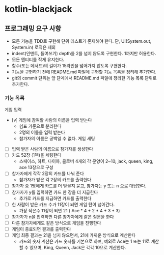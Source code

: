 # kotlin-blackjack

## 프로그래밍 요구 사항
- 모든 기능을 TDD로 구현해 단위 테스트가 존재해야 한다. 단, UI(System.out, System.in) 로직은 제외
- indent(인덴트, 들여쓰기) depth를 2를 넘지 않도록 구현한다. 1까지만 허용한다.
- 모든 엔티티를 작게 유지한다.
- 함수(또는 메서드)의 길이가 15라인을 넘어가지 않도록 구현한다.
- 기능을 구현하기 전에 README.md 파일에 구현할 기능 목록을 정리해 추가한다.
- git의 commit 단위는 앞 단계에서 README.md 파일에 정리한 기능 목록 단위로 추가한다.

### 기능 목록 
게임 입력 
- [v] 게임에 참여할 사람의 이름을 입력 받는다 
  - 쉼표 기준으로 분리한다 
  - 2명의 이름을 입력 받는다
  - 참가자의 이름은 공백일 수 없다.
게임 세팅
- [ ] 입력 받은 사람의 이름으로 참가자를 생성한다 
- [ ] 카드 52장 (1덱)을 세팅한다
  - 스페이스, 하트, 다이아, 클로버 4개의 각 문양이 2~10, jack, queen, king, ace 13장으로 구성
- [ ] 참가자에게 각각 2장의 카드를 나눠 준다 
  - 참가자가 받은 각 2장의 카드를 출력한다 
- [ ] 참가자 중 1명에게 카드를 더 받을지 묻고, 참가자는 y 또는 n 으로 대답한다.
- [ ] 참가자가 y를 입력하면 카드 한 장을 더 지급한다 
  - 추가로 카드를 지급하면 카드를 출력한다
- [ ] 한 사람이 받은 카드 수가 11장이 되면 게임 턴이 넘어간다. 
  - 가장 작은수 11장이 되면 21 ( Ace * 4 + 2 * 4 + 3 * 3)
- [ ] 참가자가 n을 입력하면 다른 참가자에게 같은 질문을 한다 
- [ ] 다른 참가자에게도 같은 방식으로 게임을 진행한다
- [ ] 게임이 종료되면 결과를 출력한다
- [ ] 게임 최종 결과는 21을 넘지 않으면서, 21에 가까운 방식으로 계산한다 
  - 카드의 숫자 계산은 카드 숫자를 기본으로 하며, 예외로 Ace는 1 또는 11로 계산할 수 있으며, King, Queen, Jack은 각각 10으로 계산한다.
